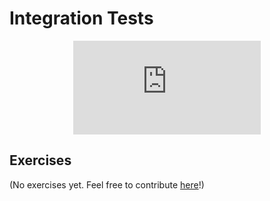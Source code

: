 # Integration Tests

<div style="display: flex; justify-content: center;">
    <iframe class="youtube-video" src="https://www.youtube.com/embed/-L4nKAlmH3M?si=nP_xqNyhXX3b5uo5&amp;start=532" title="YouTube video player" frameborder="0" allow="accelerometer; autoplay; clipboard-write; encrypted-media; gyroscope; picture-in-picture; web-share" allowfullscreen></iframe>
</div>

## Exercises

(No exercises yet. Feel free to contribute <a href="https://github.com/letsgetrusty/rust-learning-guide" target="_blank">here</a>!)
